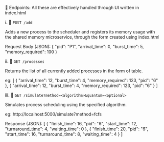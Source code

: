 🧩 Endpoints: All these are effectively handled through UI written in index.html

i. 📌 `POST /add`

Adds a new process to the scheduler and registers its memory usage with the shared memory microservice, through the form created using index.html

Request Body (JSON):
{
  "pid": "P1",
  "arrival_time": 0,
  "burst_time": 5,
  "memory_required": 100
}

ii. 📌 `GET /processes`

Returns the list of all currently added processes in the form of table.

eg:
[
  {
    "arrival_time": 12,
    "burst_time": 4,
    "memory_required": 123,
    "pid": "6"
  },
  {
    "arrival_time": 12,
    "burst_time": 4,
    "memory_required": 123,
    "pid": "6"
  }
]

iii. 📌 `GET /simulate?method=<algorithm>&quantum=<optional>`

Simulates process scheduling using the specified algorithm.

eg: http://localhost:5000/simulate?method=fcfs

Response (JSON):
[
  {
    "finish_time": 16,
    "pid": "6",
    "start_time": 12,
    "turnaround_time": 4,
    "waiting_time": 0
  },
  {
    "finish_time": 20,
    "pid": "6",
    "start_time": 16,
    "turnaround_time": 8,
    "waiting_time": 4
  }
]
